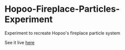 # Hopoo-Fireplace-Particles-Experiment
Experiment to recreate Hopoo's fireplace particle system

See it live [here](http://devonstrawn.github.io/Hopoo-Fireplace-Particles-Experiment/)
